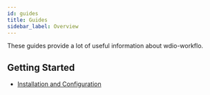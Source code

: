 ```yaml
---
id: guides
title: Guides
sidebar_label: Overview
---
```


These guides provide a lot of useful information about wdio-workflo.

## Getting Started

- [Installation and Configuration](setup.md)
